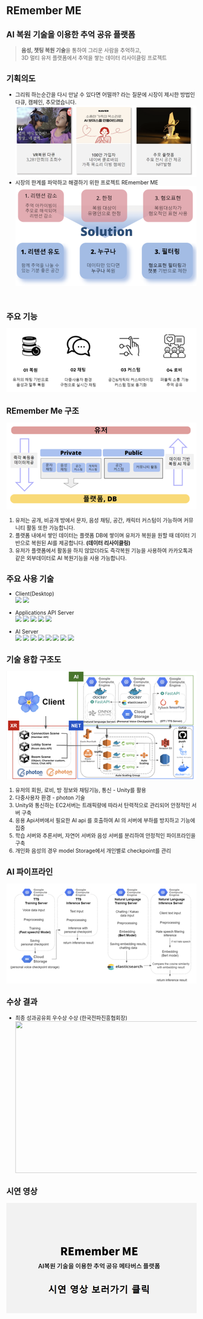 # REmember ME
## AI 복원 기술을 이용한 추억 공유 플랫폼
> <b>음성, 챗팅 복원 기술</b>을 통하여 그리운 사람을 추억하고, <br>3D 멀티 유저 플랫폼에서 
추억을 쌓는 데이터 리사이클링 프로젝트 

## 기획의도
- 그리워 하는순간을 다시 만날 수 있다면 어떨까? 라는 질문에 시장이 제시한 방법인 다큐, 캠페인, 추모였습니다.
![planing intention](https://github.com/Team-Remember/.github/blob/main/img/planing%20intention.png)
- 시장의 한계를 파악하고 해결하기 위한 프로젝트 REmember ME
![solution](https://github.com/Team-Remember/.github/blob/main/img/solution.png)
<br>

## 주요 기능
![main function](https://github.com/Team-Remember/.github/blob/main/img/main%20function.png)

## REmember Me 구조
![technology structure](https://github.com/Team-Remember/.github/blob/main/img/data%20structure.png)
1. 유저는 공개, 비공개 방에서 문자, 음성 채팅, 공간, 캐릭터 커스텀이 가능하며 커뮤니티 활동 또한 가능합니다.
2. 플랫폼 내에서 쌓인 데이터는 플랫폼 DB에 쌓이며 유저가 복원을 원할 때 데이터 기반으로 복원된 AI를 제공합니다. **(데이터 리사이클링)**
3. 유저가 플랫폼에서 활동을 하지 않았더라도 즉각복원 기능을 사용하여 카카오톡과 같은 외부데이터로 AI 복원기능을 사용 가능합니다.

## 주요 사용 기술
- Client(Desktop)<br>
<img src="https://img.shields.io/badge/Unity-000?style=for-the-badge&logo=unity&logoColor=white"> <img src="https://img.shields.io/badge/photon-000?style=for-the-badge&logo=Unity&logoColor=white">

- Applications API Server<br>
<img src="https://img.shields.io/badge/AWS-232F3E?style=for-the-badge&logo=AmazonAWS&logoColor=white"> <img src="https://img.shields.io/badge/Amazon S3-569A31?style=for-the-badge&logo=Amazon s3&logoColor=white"> <img src="https://img.shields.io/badge/Amazon RDS-527FFF?style=for-the-badge&logo=Amazon RDS&logoColor=white"> <img src="https://img.shields.io/badge/Docker-2496ED?style=for-the-badge&logo=Docker&logoColor=white"> <img src="https://img.shields.io/badge/spring-6DB33F?style=for-the-badge&logo=spring&logoColor=white">

- AI Server<br>
<img src="https://img.shields.io/badge/Google Compute Engine-4285F4?style=for-the-badge&logo=Google Cloud&logoColor=white"> <img src="https://img.shields.io/badge/Google Cloud storage-4285F4?style=for-the-badge&logo=Google Cloud&logoColor=white"> <img src="https://img.shields.io/badge/Docker-2496ED?style=for-the-badge&logo=Docker&logoColor=white"> <img src="https://img.shields.io/badge/ONNX Runtime-005CED?style=for-the-badge&logo=ONNX&logoColor=white"> <img src="https://img.shields.io/badge/FastAPI-009688?style=for-the-badge&logo=FastAPI&logoColor=white"> <img src="https://img.shields.io/badge/elasticsearch-005571?style=for-the-badge&logo=elasticsearch&logoColor=white"> <img src="https://img.shields.io/badge/pytorch-EE4C2C?style=for-the-badge&logo=pytorch&logoColor=white"> <img src="https://img.shields.io/badge/TensorFlow-FF6F00?style=for-the-badge&logo=TensorFlow&logoColor=white">

## 기술 융합 구조도
![technology structure](https://github.com/Team-Remember/.github/blob/main/img/technology%20convergence%20structure%20diagram.png)
1. 유저의 회원, 로비, 방 정보와 채팅기능, 통신 - Unity를 활용
2. 다중사용자 환경 - photon 기술
3. Unity와 통신하는 EC2서버는 트래픽량에 따라서 탄력적으로 관리되어 안정적인 서버 구축
4. 응용 Api서버에서 필요한 AI api 를 호출하여 AI 의 서버에 부하를 방지하고 기능에 집중
5. 학습 서버와 추론서버, 자연어 서버와 음성 서버를 분리하여 안정적인 파이프라인을 구축 
6. 개인화 음성의 경우 model Storage에서 개인별로 checkpoint를 관리

## AI 파이프라인
![AI pipeline](https://github.com/Team-Remember/.github/blob/main/img/AI%20pipeline.png)<br>

## 수상 결과
- 최종 성과공유회 우수상 수상 (한국전파진흥협회장)
<img src="https://github.com/Team-Remember/.github/blob/main/img/reward.jpg" width="500" height="400"/><br>


## 시연 영상
[![REmember ME 시연 영상](https://github.com/Team-Remember/.github/blob/main/img/youtube%20link.png)](https://youtu.be/0zYosRkKpBA?t=0s) 
